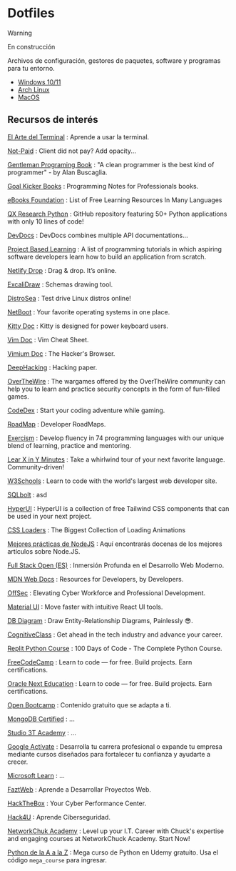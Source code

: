 # Dotfiles

> [!WARNING]
> En construcción

Archivos de configuración, gestores de paquetes, software y programas para tu entorno.

- [Windows 10/11](/windows/README.md)
- [Arch Linux](/linux/README.md)
- [MacOS](/mac/README.md)

## Recursos de interés

[El Arte del Terminal](https://github.com/jlevy/the-art-of-command-line/blob/master/README-es.md)
: Aprende a usar la terminal.

[Not-Paid](https://github.com/kleampa/not-paid)
: Client did not pay? Add opacity...

[Gentleman Programing Book](https://the-amazing-gentleman-programming-book.vercel.app/)
:  "A clean programmer is the best kind of programmer"  - by Alan Buscaglia.

[Goal Kicker Books](https://books.goalkicker.com/)
: Programming Notes for Professionals books.

[eBooks Foundation](https://github.com/EbookFoundation/free-programming-books)
: List of Free Learning Resources In Many Languages

[QX Research Python](https://github.com/qxresearch/qxresearch-event-1)
: GitHub repository featuring 50+ Python applications with only 10 lines of code!

[DevDocs](https://devdocs.io/)
: DevDocs combines multiple API documentations...

[Project Based Learning](https://github.com/practical-tutorials/project-based-learning)
: A list of programming tutorials in which aspiring software developers learn how to build an application from scratch.

[Netlify Drop](https://app.netlify.com/drop)
: Drag & drop. It’s online.

[ExcaliDraw](https://excalidraw.com/)
: Schemas drawing tool.

[DistroSea](https://distrosea.com/)
: Test drive Linux distros online!

[NetBoot](https://netboot.xyz/)
: Your favorite operating systems in one place.

[Kitty Doc](https://sw.kovidgoyal.net/kitty/overview/#)
: Kitty is designed for power keyboard users.

[Vim Doc](https://vim.rtorr.com/)
: Vim Cheat Sheet.

[Vimium Doc](https://vimium.github.io/)
: The Hacker's Browser.

[DeepHacking](https://deephacking.tech/)
: Hacking paper.

[OverTheWire](https://overthewire.org/wargames/)
: The wargames offered by the OverTheWire community can help you to learn and practice security concepts in the form of fun-filled games.

[CodeDex](https://www.codedex.io/)
: Start your coding adventure while gaming.

[RoadMap](https://roadmap.sh/)
: Developer RoadMaps.

[Exercism](https://exercism.org/)
: Develop fluency in 74 programming languages with our unique blend of learning, practice and mentoring.

[Lear X in Y Minutes](https://learnxinyminutes.com/)
: Take a whirlwind tour of your next favorite language. Community-driven!

[W3Schools](https://www.w3schools.com/)
: Learn to code with the world's largest web developer site.

[SQLbolt](https://sqlbolt.com/)
: asd

[HyperUI](https://www.hyperui.dev/)
: HyperUI is a collection of free Tailwind CSS components that can be used in your next project.

[CSS Loaders](https://css-loaders.com/)
: The Biggest Collection of Loading Animations

[Mejores prácticas de NodeJS](https://github.com/goldbergyoni/nodebestpractices/blob/spanish-translation/README.spanish.md)
: Aquí encontrarás docenas de los mejores artículos sobre Node.JS.

[Full Stack Open (ES)](https://fullstackopen.com/es/)
: Inmersión Profunda en el Desarrollo Web Moderno.

[MDN Web Docs](https://developer.mozilla.org/en-US/)
: Resources for Developers, by Developers.

[OffSec](https://www.offsec.com/)
: Elevating Cyber Workforce and Professional Development.

[Material UI](https://mui.com/)
: Move faster with intuitive React UI tools.

[DB Diagram](https://dbdiagram.io/home)
: Draw Entity-Relationship Diagrams, Painlessly 😎.

[CognitiveClass](https://cognitiveclass.ai/)
: Get ahead in the tech industry and advance your career.

[Replit Python Course](https://replit.com/learn/100-days-of-python?utm_medium=referral&utm_campaign=100_days_of_code_python)
: 100 Days of Code - The Complete Python Course.

[FreeCodeCamp](https://www.freecodecamp.org/)
: Learn to code — for free. Build projects. Earn certifications.

[Oracle Next Education](https://www.oracle.com/ar/education/oracle-next-education/)
: Learn to code — for free. Build projects. Earn certifications.

[Open Bootcamp](https://open-bootcamp.com/)
: Contenido gratuito que se adapta a ti.

[MongoDB Certified](https://certificationprogramspain.splashthat.com/)
: ...

[Studio 3T Academy](hhttps://studio3t.com/academy/)
: ...

[Google Actívate](https://skillshop.exceedlms.com/student/catalog/list?category_ids=7880&locale=es)
: Desarrolla tu carrera profesional o expande tu empresa mediante cursos diseñados para fortalecer tu confianza y ayudarte a crecer.

[Microsoft Learn](https://learn.microsoft.com/en-us/training/)
: ...

[FaztWeb](https://faztweb.com/)
: Aprende a Desarrollar Proyectos Web.

[HackTheBox](https://www.hackthebox.com/)
: Your Cyber Performance Center.

[Hack4U](https://hack4u.io/)
: Aprende Ciberseguridad.

[NetworkChuk Academy](https://academy.networkchuck.com/)
: Level up your I.T. Career with Chuck's expertise and engaging courses at NetworkChuck Academy. Start Now!

[Python de la A a la Z](https://www.udemy.com/course/former-python-mega-course-build-10-real-world-applications/)
: Mega curso de Python en Udemy gratuito. Usa el código `mega_course` para ingresar.
